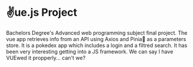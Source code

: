 # ✌️ue.js Project
Bachelors Degree's Advanced web programming subject final project.
The vue app retrieves info from an API using Axios and Pinia🍍 as a parameters store.
It is a pokedex app which includes a login and a filtred search.
It has been very interesting getting into
a JS framework.
We can say I have VUEwed it propperly... can't we?
